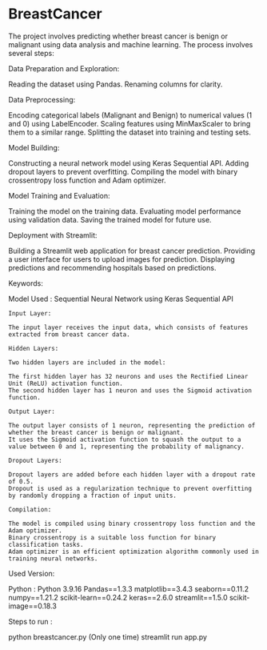 # BreastCancer
The project involves predicting whether breast cancer is benign or malignant using data analysis and machine learning. The process involves several steps:

Data Preparation and Exploration:

Reading the dataset using Pandas.
Renaming columns for clarity.

Data Preprocessing:

Encoding categorical labels (Malignant and Benign) to numerical values (1 and 0) using LabelEncoder.
Scaling features using MinMaxScaler to bring them to a similar range.
Splitting the dataset into training and testing sets.

Model Building:

Constructing a neural network model using Keras Sequential API.
Adding dropout layers to prevent overfitting.
Compiling the model with binary crossentropy loss function and Adam optimizer.

Model Training and Evaluation:

Training the model on the training data.
Evaluating model performance using validation data.
Saving the trained model for future use.

Deployment with Streamlit:

Building a Streamlit web application for breast cancer prediction.
Providing a user interface for users to upload images for prediction.
Displaying predictions and recommending hospitals based on predictions.

Keywords:

Model Used : Sequential Neural Network using Keras Sequential API

	Input Layer:

	The input layer receives the input data, which consists of features extracted from breast cancer data.

	Hidden Layers:

	Two hidden layers are included in the model:

	The first hidden layer has 32 neurons and uses the Rectified Linear Unit (ReLU) activation function.
	The second hidden layer has 1 neuron and uses the Sigmoid activation function.

	Output Layer:

	The output layer consists of 1 neuron, representing the prediction of whether the breast cancer is benign or malignant.
	It uses the Sigmoid activation function to squash the output to a value between 0 and 1, representing the probability of malignancy.

	Dropout Layers:

	Dropout layers are added before each hidden layer with a dropout rate of 0.5.
	Dropout is used as a regularization technique to prevent overfitting by randomly dropping a fraction of input units.
	
	Compilation:

	The model is compiled using binary crossentropy loss function and the Adam optimizer.
	Binary crossentropy is a suitable loss function for binary classification tasks.
	Adam optimizer is an efficient optimization algorithm commonly used in training neural networks.



Used Version:

Python : Python 3.9.16
Pandas==1.3.3
matplotlib==3.4.3
seaborn==0.11.2
numpy==1.21.2
scikit-learn==0.24.2
keras==2.6.0
streamlit==1.5.0
scikit-image==0.18.3


Steps to run :

python breastcancer.py       (Only one time)
streamlit run app.py

